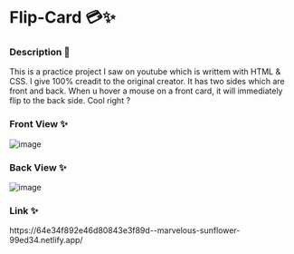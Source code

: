 # Flip-Card 💳✨

<h3> Description 📝 </h3>
This is a practice project I saw on youtube which is writtem with HTML & CSS. I give 100% creadit to the original creator.
It has two sides which are front and back. When u hover a mouse on a front card, it will immediately flip to the back side. Cool right ?


<h3> Front View ✨ </h3>

![image](https://github.com/SLN4403/Flip-Card/assets/65487726/165a1d40-aa83-415a-a3a1-7285813ef803)

<h3> Back View ✨ </h3>

![image](https://github.com/SLN4403/Flip-Card/assets/65487726/c94e3d13-6c14-4827-bb26-2d29aa83497c)

<h3> Link ✨ </h3>
https://64e34f892e46d80843e3f89d--marvelous-sunflower-99ed34.netlify.app/
